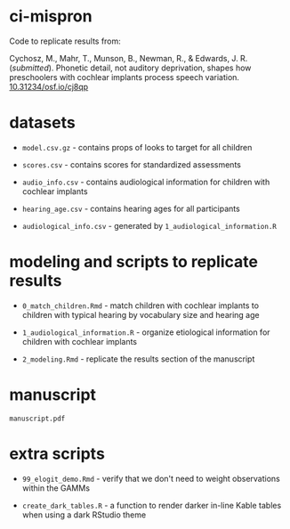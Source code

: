 # ci-mispron

Code to replicate results from:

Cychosz, M., Mahr, T., Munson, B., Newman, R., & Edwards, J. R. (*submitted*). Phonetic detail, not auditory deprivation, shapes how preschoolers with cochlear implants process speech variation. [10.31234/osf.io/cj8qp](https://psyarxiv.com/cj8qp/)


# datasets

* `model.csv.gz` - contains props of looks to target for all children

* `scores.csv` - contains scores for standardized assessments 

* `audio_info.csv` - contains audiological information for children with cochlear implants

* `hearing_age.csv` - contains hearing ages for all participants

* `audiological_info.csv` - generated by `1_audiological_information.R`

# modeling and scripts to replicate results

* `0_match_children.Rmd` - match children with cochlear implants to children with typical hearing by vocabulary size and hearing age

* `1_audiological_information.R` - organize etiological information for children with cochlear implants

* `2_modeling.Rmd` - replicate the results section of the manuscript

# manuscript

`manuscript.pdf`

# extra scripts

* `99_elogit_demo.Rmd` - verify that we don't need to weight observations within the GAMMs

* `create_dark_tables.R` - a function to render darker in-line Kable tables when using a dark RStudio theme
